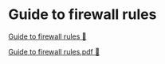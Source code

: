 # Guide to firewall rules

[Guide to firewall rules 🔗](https://www.coursera.org/learn/cloud-security-risks-identify-and-protect-against-threats/supplement/zsFww/guide-to-firewall-rules)

[Guide to firewall rules.pdf 🔗](https://1drv.ms/b/c/526c45566c8c239a/ESaTHUZIijJBrnJzLvl84w4BLSogF0Y50ftb60fZ3OOKkA?e=3y2VwK)
